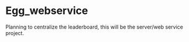 # Egg_webservice

Planning to centralize the leaderboard, this will be the server/web service project.
